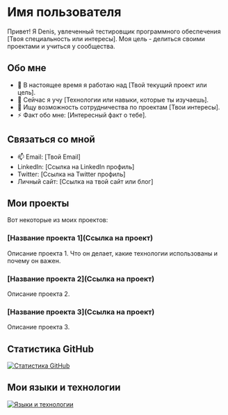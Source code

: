 # Имя пользователя

Привет! Я Denis, увлеченный тестировщик программного обеспечения  [Твоя специальность или интересы].
Моя цель - делиться своими проектами и учиться у сообщества.

## Обо мне

- 🔭 В настоящее время я работаю над [Твой текущий проект или цель].
- 🌱 Сейчас я учу [Технологии или навыки, которые ты изучаешь].
- 👯 Ищу возможность сотрудничества по проектам [Твои интересы].
- ⚡ Факт обо мне: [Интересный факт о тебе].

## Связаться со мной

- 📫 Email: [Твой Email]
- LinkedIn: [Ссылка на LinkedIn профиль]
- Twitter: [Ссылка на Twitter профиль]
- Личный сайт: [Ссылка на твой сайт или блог]

## Мои проекты

Вот некоторые из моих проектов:

### [Название проекта 1](Ссылка на проект)

Описание проекта 1. Что он делает, какие технологии использованы и почему он важен.

### [Название проекта 2](Ссылка на проект)

Описание проекта 2.

### [Название проекта 3](Ссылка на проект)

Описание проекта 3.

## Статистика GitHub

[![Статистика GitHub](https://github-readme-stats.vercel.app/api?username=ТвойUsername&show_icons=true&theme=radical)](https://github.com/ТвойUsername)

## Мои языки и технологии

[![Языки и технологии](https://github-readme-stats.vercel.app/api/top-langs/?username=ТвойUsername&layout=compact&theme=radical)](https://github.com/ТвойUsername)
